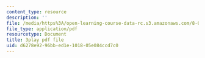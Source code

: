 ```yaml
---
content_type: resource
description: ''
file: /media/https%3A/open-learning-course-data-rc.s3.amazonaws.com/8-04-quantum-physics-i-spring-2013/d6278e9296bbed1e101805e084ccd7c0_lMFgfqRZYoc.pdf
file_type: application/pdf
resourcetype: Document
title: 3play pdf file
uid: d6278e92-96bb-ed1e-1018-05e084ccd7c0
---
```

